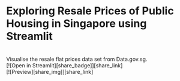 # Exploring Resale Prices of Public Housing in Singapore using Streamlit
<br>
Visualise the resale flat prices data set from Data.gov.sg.
<br>
[![Open in Streamlit][share_badge]][share_link] 
<br>
[![Preview][share_img]][share_link]

[share_badge]: https://static.streamlit.io/badges/streamlit_badge_black_white.svg
[share_link]: https://share.streamlit.io/greco1899/streamlit_resale_flat_prices/main/streamlit_resale_flat_prices_app.py
[share_img]: https://raw.githubusercontent.com/Greco1899/streamlit_resale_flat_prices/7611724725ed3db78107cfc66a4959438a683904/app_preview.png
